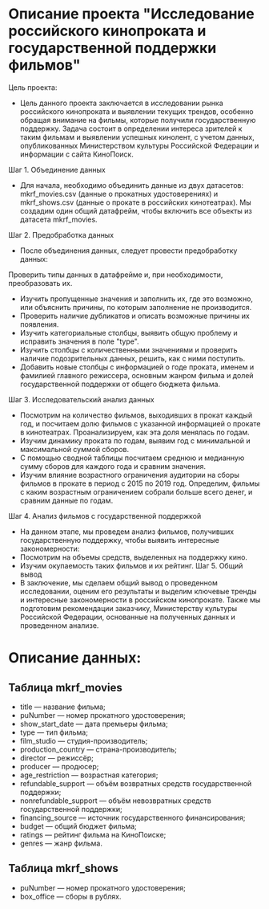 # Описание проекта "Исследование российского кинопроката и государственной поддержки фильмов"

Цель проекта:
* Цель данного проекта заключается в исследовании рынка российского кинопроката и выявлении текущих трендов, особенно обращая внимание на фильмы, которые получили государственную поддержку. Задача состоит в определении интереса зрителей к таким фильмам и выявлении успешных кинолент, с учетом данных, опубликованных Министерством культуры Российской Федерации и информации с сайта КиноПоиск.

Шаг 1. Объединение данных
* Для начала, необходимо объединить данные из двух датасетов: mkrf_movies.csv (данные о прокатных удостоверениях) и mkrf_shows.csv (данные о прокате в российских кинотеатрах). Мы создадим один общий датафрейм, чтобы включить все объекты из датасета mkrf_movies.


Шаг 2. Предобработка данных
* После объединения данных, следует провести предобработку данных:

Проверить типы данных в датафрейме и, при необходимости, преобразовать их.
* Изучить пропущенные значения и заполнить их, где это возможно, или объяснить причины, по которым заполнение не производится.
* Проверить наличие дубликатов и описать возможные причины их появления.
* Изучить категориальные столбцы, выявить общую проблему и исправить значения в поле "type".
* Изучить столбцы с количественными значениями и проверить наличие подозрительных данных, решить, как с ними поступить.
* Добавить новые столбцы с информацией о годе проката, именем и фамилией главного режиссера, основным жанром фильма и долей государственной поддержки от общего бюджета фильма.

Шаг 3. Исследовательский анализ данных
* Посмотрим на количество фильмов, выходивших в прокат каждый год, и посчитаем долю фильмов с указанной информацией о прокате в кинотеатрах. Проанализируем, как эта доля менялась по годам.
* Изучим динамику проката по годам, выявим год с минимальной и максимальной суммой сборов.
* С помощью сводной таблицы посчитаем среднюю и медианную сумму сборов для каждого года и сравним значения.
* Изучим влияние возрастного ограничения аудитории на сборы фильмов в прокате в период с 2015 по 2019 год. Определим, фильмы с каким возрастным ограничением собрали больше всего денег, и сравним данные по годам.


Шаг 4. Анализ фильмов с государственной поддержкой
* На данном этапе, мы проведем анализ фильмов, получивших государственную поддержку, чтобы выявить интересные закономерности:
* Посмотрим на объемы средств, выделенных на поддержку кино.
* Изучим окупаемость таких фильмов и их рейтинг.
Шаг 5. Общий вывод
* В заключение, мы сделаем общий вывод о проведенном исследовании, оценим его результаты и выделим ключевые тренды и интересные закономерности в российском кинопрокате. Также мы подготовим рекомендации заказчику, Министерству культуры Российской Федерации, основанные на полученных данных и проведенном анализе.


# Описание данных:

## Таблица mkrf_movies 

* title — название фильма;
* puNumber — номер прокатного удостоверения;
* show_start_date — дата премьеры фильма;
* type — тип фильма;
* film_studio — студия-производитель;
* production_country — страна-производитель;
* director — режиссёр;
* producer — продюсер;
* age_restriction — возрастная категория;
* refundable_support — объём возвратных средств государственной поддержки;
* nonrefundable_support — объём невозвратных средств государственной поддержки;
* financing_source — источник государственного финансирования;
* budget — общий бюджет фильма;
* ratings — рейтинг фильма на КиноПоиске;
* genres — жанр фильма.

## Таблица mkrf_shows 
* puNumber — номер прокатного удостоверения;
* box_office — сборы в рублях.


